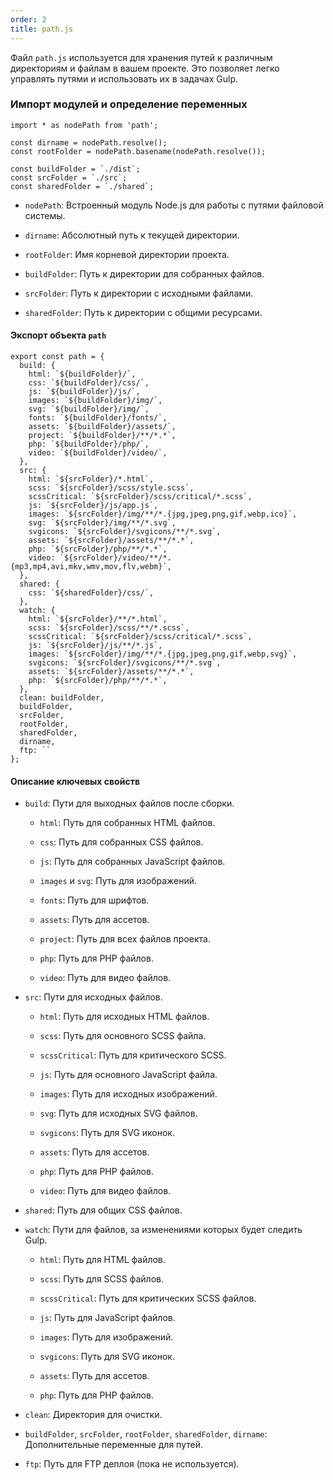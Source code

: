 ```yaml
---
order: 2
title: path.js
---
```


Файл `path.js` используется для хранения путей к различным директориям и файлам в вашем проекте. Это позволяет легко управлять путями и использовать их в задачах Gulp.

### Импорт модулей и определение переменных

```
import * as nodePath from 'path';

const dirname = nodePath.resolve();
const rootFolder = nodePath.basename(nodePath.resolve());

const buildFolder = `./dist`;
const srcFolder = `./src`;
const sharedFolder = `./shared`;
```

-  `nodePath`: Встроенный модуль Node.js для работы с путями файловой системы.

-  `dirname`: Абсолютный путь к текущей директории.

-  `rootFolder`: Имя корневой директории проекта.

-  `buildFolder`: Путь к директории для собранных файлов.

-  `srcFolder`: Путь к директории с исходными файлами.

-  `sharedFolder`: Путь к директории с общими ресурсами.

#### Экспорт объекта `path`

```
export const path = {
  build: {
    html: `${buildFolder}/`,
    css: `${buildFolder}/css/`,
    js: `${buildFolder}/js/`,
    images: `${buildFolder}/img/`,
    svg: `${buildFolder}/img/`,
    fonts: `${buildFolder}/fonts/`,
    assets: `${buildFolder}/assets/`,
    project: `${buildFolder}/**/*.*`,
    php: `${buildFolder}/php/`,
    video: `${buildFolder}/video/`,
  },
  src: {
    html: `${srcFolder}/*.html`,
    scss: `${srcFolder}/scss/style.scss`,
    scssCritical: `${srcFolder}/scss/critical/*.scss`,
    js: `${srcFolder}/js/app.js`,
    images: `${srcFolder}/img/**/*.{jpg,jpeg,png,gif,webp,ico}`,
    svg: `${srcFolder}/img/**/*.svg`,
    svgicons: `${srcFolder}/svgicons/**/*.svg`,
    assets: `${srcFolder}/assets/**/*.*`,
    php: `${srcFolder}/php/**/*.*`,
    video: `${srcFolder}/video/**/*.{mp3,mp4,avi,mkv,wmv,mov,flv,webm}`,
  },
  shared: {
    css: `${sharedFolder}/css/`,
  },
  watch: {
    html: `${srcFolder}/**/*.html`,
    scss: `${srcFolder}/scss/**/*.scss`,
    scssCritical: `${srcFolder}/scss/critical/*.scss`,
    js: `${srcFolder}/js/**/*.js`,
    images: `${srcFolder}/img/**/*.{jpg,jpeg,png,gif,webp,svg}`,
    svgicons: `${srcFolder}/svgicons/**/*.svg`,
    assets: `${srcFolder}/assets/**/*.*`,
    php: `${srcFolder}/php/**/*.*`,
  },
  clean: buildFolder,
  buildFolder,
  srcFolder,
  rootFolder,
  sharedFolder,
  dirname,
  ftp: ``
};
```

#### Описание ключевых свойств

-  `build`: Пути для выходных файлов после сборки.

   -  `html`: Путь для собранных HTML файлов.

   -  `css`: Путь для собранных CSS файлов.

   -  `js`: Путь для собранных JavaScript файлов.

   -  `images` и `svg`: Путь для изображений.

   -  `fonts`: Путь для шрифтов.

   -  `assets`: Путь для ассетов.

   -  `project`: Путь для всех файлов проекта.

   -  `php`: Путь для PHP файлов.

   -  `video`: Путь для видео файлов.

-  `src`: Пути для исходных файлов.

   -  `html`: Путь для исходных HTML файлов.

   -  `scss`: Путь для основного SCSS файла.

   -  `scssCritical`: Путь для критического SCSS.

   -  `js`: Путь для основного JavaScript файла.

   -  `images`: Путь для исходных изображений.

   -  `svg`: Путь для исходных SVG файлов.

   -  `svgicons`: Путь для SVG иконок.

   -  `assets`: Путь для ассетов.

   -  `php`: Путь для PHP файлов.

   -  `video`: Путь для видео файлов.

-  `shared`: Путь для общих CSS файлов.

-  `watch`: Пути для файлов, за изменениями которых будет следить Gulp.

   -  `html`: Путь для HTML файлов.

   -  `scss`: Путь для SCSS файлов.

   -  `scssCritical`: Путь для критических SCSS файлов.

   -  `js`: Путь для JavaScript файлов.

   -  `images`: Путь для изображений.

   -  `svgicons`: Путь для SVG иконок.

   -  `assets`: Путь для ассетов.

   -  `php`: Путь для PHP файлов.

-  `clean`: Директория для очистки.

-  `buildFolder`, `srcFolder`, `rootFolder`, `sharedFolder`, `dirname`: Дополнительные переменные для путей.

-  `ftp`: Путь для FTP деплоя (пока не используется).



